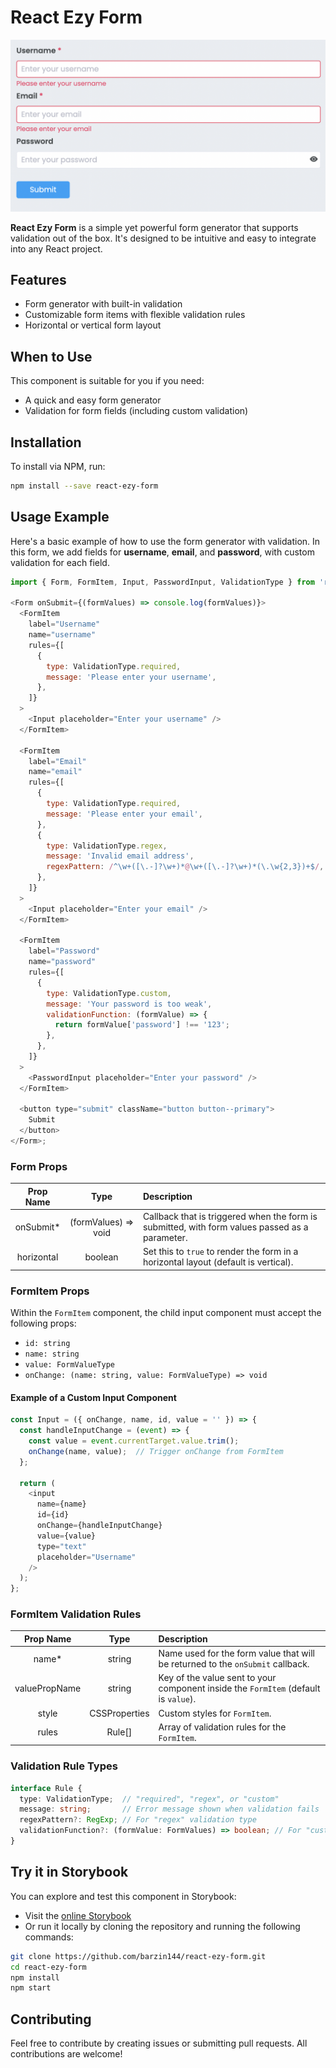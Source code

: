 
# React Ezy Form

![preview](https://raw.githubusercontent.com/barzin144/react-ezy-form/main/.storybook/react-ezy-form.png)

**React Ezy Form** is a simple yet powerful form generator that supports validation out of the box. It's designed to be intuitive and easy to integrate into any React project.

## Features

- Form generator with built-in validation
- Customizable form items with flexible validation rules
- Horizontal or vertical form layout

## When to Use

This component is suitable for you if you need:

- A quick and easy form generator
- Validation for form fields (including custom validation)

## Installation

To install via NPM, run:

```bash
npm install --save react-ezy-form
```

## Usage Example

Here's a basic example of how to use the form generator with validation. In this form, we add fields for **username**, **email**, and **password**, with custom validation for each field.

```javascript
import { Form, FormItem, Input, PasswordInput, ValidationType } from 'react-ezy-form';

<Form onSubmit={(formValues) => console.log(formValues)}>
  <FormItem
    label="Username"
    name="username"
    rules={[
      {
        type: ValidationType.required,
        message: 'Please enter your username',
      },
    ]}
  >
    <Input placeholder="Enter your username" />
  </FormItem>
  
  <FormItem
    label="Email"
    name="email"
    rules={[
      {
        type: ValidationType.required,
        message: 'Please enter your email',
      },
      {
        type: ValidationType.regex,
        message: 'Invalid email address',
        regexPattern: /^\w+([\.-]?\w+)*@\w+([\.-]?\w+)*(\.\w{2,3})+$/,
      },
    ]}
  >
    <Input placeholder="Enter your email" />
  </FormItem>
  
  <FormItem
    label="Password"
    name="password"
    rules={[
      {
        type: ValidationType.custom,
        message: 'Your password is too weak',
        validationFunction: (formValue) => {
          return formValue['password'] !== '123';
        },
      },
    ]}
  >
    <PasswordInput placeholder="Enter your password" />
  </FormItem>

  <button type="submit" className="button button--primary">
    Submit
  </button>
</Form>;
```

### Form Props

| **Prop Name** |   **Type**   | **Description**                                                                 |
| :-----------: | :----------: | :------------------------------------------------------------------------------ |
|   onSubmit\*  | (formValues) => void | Callback that is triggered when the form is submitted, with form values passed as a parameter. |
|  horizontal   |   boolean    | Set this to `true` to render the form in a horizontal layout (default is vertical). |

### FormItem Props

Within the `FormItem` component, the child input component must accept the following props:

- `id: string`
- `name: string`
- `value: FormValueType`
- `onChange: (name: string, value: FormValueType) => void`

#### Example of a Custom Input Component

```javascript
const Input = ({ onChange, name, id, value = '' }) => {
  const handleInputChange = (event) => {
    const value = event.currentTarget.value.trim();
    onChange(name, value);  // Trigger onChange from FormItem
  };

  return (
    <input
      name={name}
      id={id}
      onChange={handleInputChange}
      value={value}
      type="text"
      placeholder="Username"
    />
  );
};
```

### FormItem Validation Rules

| **Prop Name**  |   **Type**   | **Description**                                                                 |
| :------------: | :----------: | :------------------------------------------------------------------------------ |
|    name\*      |   string     | Name used for the form value that will be returned to the `onSubmit` callback.   |
| valuePropName  |   string     | Key of the value sent to your component inside the `FormItem` (default is `value`). |
|     style      | CSSProperties | Custom styles for `FormItem`.                                                   |
|     rules      |    Rule[]    | Array of validation rules for the `FormItem`.                                    |

### Validation Rule Types

```typescript
interface Rule {
  type: ValidationType;  // "required", "regex", or "custom"
  message: string;       // Error message shown when validation fails
  regexPattern?: RegExp; // For "regex" validation type
  validationFunction?: (formValue: FormValues) => boolean; // For "custom" validation type
}
```

## Try it in Storybook

You can explore and test this component in Storybook:

- Visit the [online Storybook](https://barzin144.github.io/react-ezy-form/?path=/story/components-form--vertical-form)
- Or run it locally by cloning the repository and running the following commands:

```bash
git clone https://github.com/barzin144/react-ezy-form.git
cd react-ezy-form
npm install
npm start
```

## Contributing

Feel free to contribute by creating issues or submitting pull requests. All contributions are welcome!
